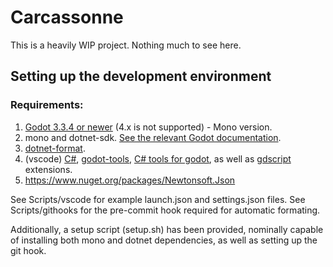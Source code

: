 # Carcassonne

This is a heavily WIP project. Nothing much to see here.


## Setting up the development environment

### Requirements:

1. [Godot 3.3.4 or newer](https://godotengine.org/download/) (4.x is not supported) - Mono version.
2. mono and dotnet-sdk. [See the relevant Godot documentation](https://docs.godotengine.org/en/stable/getting_started/scripting/c_sharp/c_sharp_basics.html).
3. [dotnet-format](https://www.nuget.org/packages/dotnet-format/).
4. (vscode) [C#](https://marketplace.visualstudio.com/items?itemName=ms-dotnettools.csharp), [godot-tools](https://marketplace.visualstudio.com/items?itemName=geequlim.godot-tools), [C# tools for godot](https://marketplace.visualstudio.com/items?itemName=neikeq.godot-csharp-vscode), as well as [gdscript](https://marketplace.visualstudio.com/items?itemName=jjkim.gdscript) extensions.
5. https://www.nuget.org/packages/Newtonsoft.Json

See Scripts/vscode for example launch.json and settings.json files.
See Scripts/githooks for the pre-commit hook required for automatic formating.

Additionally, a setup script (setup.sh) has been provided, nominally capable of installing both mono and dotnet dependencies, as well as setting up the git hook.
